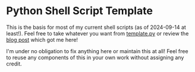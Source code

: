 # Python Shell Script Template

This is the basis for most of my current shell scripts (as of 2024-09-14 at least!). Feel free to take whatever you
want from [template.py](https://github.com/JonTheNiceGuy/python_shell_script_template/blob/main/template.py) or
review the [blog post](https://jon.sprig.gs/blog/post/8025) which got me here!

I'm under no obligation to fix anything here or maintain this at all! Feel free to reuse any components of this in
your own work without assigning any credit.
